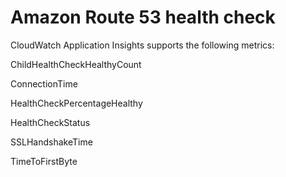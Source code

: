 # Amazon Route 53 health check<a name="appinsights-metrics-health-check"></a>

CloudWatch Application Insights supports the following metrics:

ChildHealthCheckHealthyCount

ConnectionTime

HealthCheckPercentageHealthy

HealthCheckStatus

SSLHandshakeTime 

TimeToFirstByte